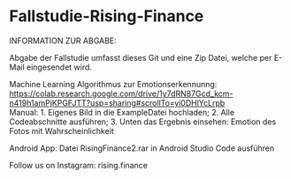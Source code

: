 # Fallstudie-Rising-Finance
INFORMATION ZUR ABGABE:

Abgabe der Fallstudie umfasst dieses Git und eine Zip Datei, welche per E-Mail eingesendet wird.

Machine Learning Algorithmus zur Emotionserkennunng: https://colab.research.google.com/drive/1y7dRN87Gcd_kcm-n419h1amPjKPGFJTT?usp=sharing#scrollTo=yi0DHlYcLrpb   
  Manual: 1. Eigenes Bild in die ExampleDatei hochladen; 2. Alle Codeabschnitte ausführen; 3. Unten das Ergebnis einsehen: Emotion des Fotos mit Wahrscheinlichkeit

Android App: Datei RisingFinance2.rar in Android Studio Code ausführen


Follow us on Instagram: rising.finance
